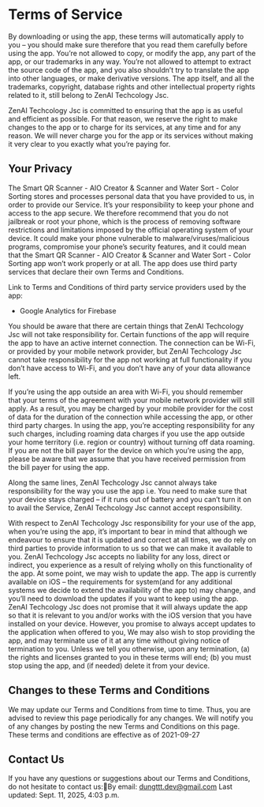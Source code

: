 # Terms of Service

By downloading or using the app, these terms will automatically apply to you – you should make sure therefore that you read them carefully before using the app. You’re not allowed to copy, or modify the app, any part of the app, or our trademarks in any way. You’re not allowed to attempt to extract the source code of the app, and you also shouldn’t try to translate the app into other languages, or make derivative versions. The app itself, and all the trademarks, copyright, database rights and other intellectual property rights related to it, still belong to ZenAI Techcology Jsc.

ZenAI Techcology Jsc is committed to ensuring that the app is as useful and efficient as possible. For that reason, we reserve the right to make changes to the app or to charge for its services, at any time and for any reason. We will never charge you for the app or its services without making it very clear to you exactly what you’re paying for.

## Your Privacy
The Smart QR Scanner - AIO Creator & Scanner and Water Sort - Color Sorting stores and processes personal data that you have provided to us, in order to provide our Service. It’s your responsibility to keep your phone and access to the app secure. We therefore recommend that you do not jailbreak or root your phone, which is the process of removing software restrictions and limitations imposed by the official operating system of your device. It could make your phone vulnerable to malware/viruses/malicious programs, compromise your phone’s security features, and it could mean that the Smart QR Scanner - AIO Creator & Scanner and Water Sort - Color Sorting app won’t work properly or at all.
The app does use third party services that declare their own Terms and Conditions.

Link to Terms and Conditions of third party service providers used by the app:

- Google Analytics for Firebase

You should be aware that there are certain things that ZenAI Techcology Jsc will not take responsibility for. Certain functions of the app will require the app to have an active internet connection. The connection can be Wi-Fi, or provided by your mobile network provider, but ZenAI Techcology Jsc cannot take responsibility for the app not working at full functionality if you don’t have access to Wi-Fi, and you don’t have any of your data allowance left.

If you’re using the app outside an area with Wi-Fi, you should remember that your terms of the agreement with your mobile network provider will still apply. As a result, you may be charged by your mobile provider for the cost of data for the duration of the connection while accessing the app, or other third party charges. In using the app, you’re accepting responsibility for any such charges, including roaming data charges if you use the app outside your home territory (i.e. region or country) without turning off data roaming. If you are not the bill payer for the device on which you’re using the app, please be aware that we assume that you have received permission from the bill payer for using the app.

Along the same lines, ZenAI Techcology Jsc cannot always take responsibility for the way you use the app i.e. You need to make sure that your device stays charged – if it runs out of battery and you can’t turn it on to avail the Service, ZenAI Techcology Jsc cannot accept responsibility.

With respect to ZenAI Techcology Jsc responsibility for your use of the app, when you’re using the app, it’s important to bear in mind that although we endeavour to ensure that it is updated and correct at all times, we do rely on third parties to provide information to us so that we can make it available to you. ZenAI Techcology Jsc accepts no liability for any loss, direct or indirect, you experience as a result of relying wholly on this functionality of the app.
At some point, we may wish to update the app. The app is currently available on iOS – the requirements for system(and for any additional systems we decide to extend the availability of the app to) may change, and you’ll need to download the updates if you want to keep using the app. ZenAI Techcology Jsc does not promise that it will always update the app so that it is relevant to you and/or works with the iOS version that you have installed on your device. However, you promise to always accept updates to the application when offered to you, We may also wish to stop providing the app, and may terminate use of it at any time without giving notice of termination to you. Unless we tell you otherwise, upon any termination, (a) the rights and licenses granted to you in these terms will end; (b) you must stop using the app, and (if needed) delete it from your device.

## Changes to these Terms and Conditions
We may update our Terms and Conditions from time to time. Thus, you are advised to review this page periodically for any changes. We will notify you of any changes by posting the new Terms and Conditions on this page.
These terms and conditions are effective as of 2021-09-27

## Contact Us
If you have any questions or suggestions about our Terms and Conditions, do not hesitate to contact us:By email: dungttt.dev@gmail.com
Last updated: Sept. 11, 2025, 4:03 p.m.
